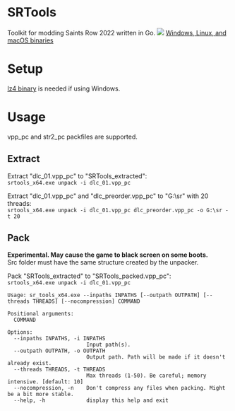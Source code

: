 # SRTools
Toolkit for modding Saints Row 2022 written in Go.
![](https://i.imgur.com/ib6Akqt.png)
[Windows, Linux, and macOS binaries](https://github.com/Sorrow446/SRTools/releases)

# Setup
[lz4 binary](https://github.com/lz4/lz4/releases/latest) is needed if using Windows.

# Usage
vpp_pc and str2_pc packfiles are supported.


## Extract
Extract "dlc_01.vpp_pc" to "SRTools_extracted":   
`srtools_x64.exe unpack -i dlc_01.vpp_pc`

Extract "dlc_01.vpp_pc" and "dlc_preorder.vpp_pc" to "G:\sr" with 20 threads:   
`srtools_x64.exe unpack -i dlc_01.vpp_pc dlc_preorder.vpp_pc -o G:\sr -t 20`

## Pack
**Experimental. May cause the game to black screen on some boots.**    
Src folder must have the same structure created by the unpacker.

Pack "SRTools_extracted" to "SRTools_packed.vpp_pc":   
`srtools_x64.exe unpack -i dlc_01.vpp_pc`


```
Usage: sr_tools_x64.exe --inpaths INPATHS [--outpath OUTPATH] [--threads THREADS] [--nocompression] COMMAND

Positional arguments:
  COMMAND

Options:
  --inpaths INPATHS, -i INPATHS
                         Input path(s).
  --outpath OUTPATH, -o OUTPATH
                         Output path. Path will be made if it doesn't already exist.
  --threads THREADS, -t THREADS
                         Max threads (1-50). Be careful; memory intensive. [default: 10]
  --nocompression, -n    Don't compress any files when packing. Might be a bit more stable.
  --help, -h             display this help and exit
```
